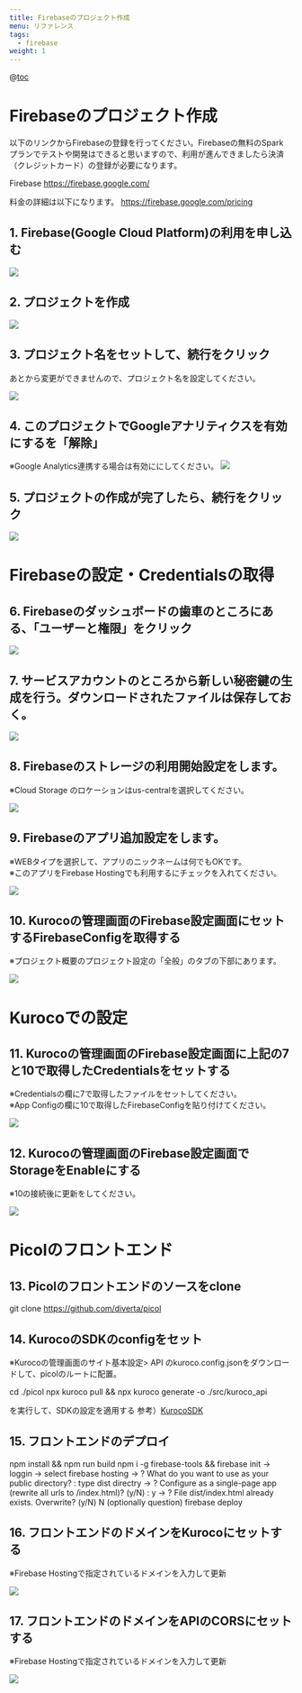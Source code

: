 ```yaml
---
title: Firebaseのプロジェクト作成
menu: リファレンス
tags: 
  - firebase
weight: 1
---
```


@[toc](目次)

# Firebaseのプロジェクト作成

以下のリンクからFirebaseの登録を行ってください。Firebaseの無料のSpark プランでテストや開発はできると思いますので、利用が進んできましたら決済（クレジットカード）の登録が必要になります。 
  
Firebase
https://firebase.google.com/

料金の詳細は以下になります。
https://firebase.google.com/pricing


## 1. Firebase(Google Cloud Platform)の利用を申し込む

<img src="https://t.gyazo.com/teams/diverta/68c91c878ab41f6f52cfb2324b888616.png" class="img_capture">

## 2. プロジェクトを作成

<img src="https://t.gyazo.com/teams/diverta/80cac292e99e9172a6f53914daf37bf5.png" class="img_capture">

## 3. プロジェクト名をセットして、続行をクリック
あとから変更ができませんので、プロジェクト名を設定してください。

<img src="https://t.gyazo.com/teams/diverta/7d357f59175b8991e0d080ab41cc6be9.png" class="img_capture">

## 4. このプロジェクトでGoogleアナリティクスを有効にするを「解除」
※Google Analytics連携する場合は有効ににしてください。
<img src="https://t.gyazo.com/teams/diverta/cb3cb54449ddfde1e3de52092d87bfe5.png" class="img_capture">

## 5. プロジェクトの作成が完了したら、続行をクリック

<img src="https://t.gyazo.com/teams/diverta/ef222fb5f473d4c9d05903c87484ac02.png" class="img_capture">


# Firebaseの設定・Credentialsの取得

## 6. Firebaseのダッシュボードの歯車のところにある、「ユーザーと権限」をクリック

<img src="https://t.gyazo.com/teams/diverta/fdafae56425ed83d5f8d25582b98e2bf.png" class="img_capture">


## 7. サービスアカウントのところから新しい秘密鍵の生成を行う。ダウンロードされたファイルは保存しておく。

<img src="https://t.gyazo.com/teams/diverta/c479abcee928850701857038c5b0ebde.png" class="img_capture">

## 8. Firebaseのストレージの利用開始設定をします。
※Cloud Storage のロケーションはus-centralを選択してください。  

<img src="https://t.gyazo.com/teams/diverta/97149c0bac93cd82a8e64fe324b766c4.png" class="img_capture">

## 9. Firebaseのアプリ追加設定をします。
※WEBタイプを選択して、アプリのニックネームは何でもOKです。  
※このアプリをFirebase Hostingでも利用するにチェックを入れてください。  

<img src="https://t.gyazo.com/teams/diverta/6d36cfbf534c650ac097247f5db4974f.png" class="img_capture">


## 10. Kurocoの管理画面のFirebase設定画面にセットするFirebaseConfigを取得する
※プロジェクト概要のプロジェクト設定の「全般」のタブの下部にあります。  

<img src="https://t.gyazo.com/teams/diverta/4b44062d276a94aa39f21dffca03fb4f.png" class="img_capture">

# Kurocoでの設定

## 11. Kurocoの管理画面のFirebase設定画面に上記の7と10で取得したCredentialsをセットする
※Credentialsの欄に7で取得したファイルをセットしてください。  
※App Configの欄に10で取得したFirebaseConfigを貼り付けてください。  

<img src="https://t.gyazo.com/teams/diverta/9ff7a8b4ec97d913f6c461b9474049ff.png" class="img_capture">

## 12. Kurocoの管理画面のFirebase設定画面でStorageをEnableにする
※10の接続後に更新をしてください。  

<img src="https://t.gyazo.com/teams/diverta/9ff7a8b4ec97d913f6c461b9474049ff.png" class="img_capture">

# Picolのフロントエンド

## 13. Picolのフロントエンドのソースをclone
git clone https://github.com/diverta/picol

## 14. KurocoのSDKのconfigをセット
※Kurocoの管理画面のサイト基本設定> API のkuroco.config.jsonをダウンロードして、picolのルートに配置。

cd ./picol
npx kuroco pull && npx kuroco generate -o ./src/kuroco_api

を実行して、SDKの設定を適用する
参考）<a href="https://github.com/diverta/kuroco-sdk">KurocoSDK</a>

## 15. フロントエンドのデプロイ
npm install && npm run build
npm i -g firebase-tools && firebase init
-> loggin
-> select firebase hosting
-> ? What do you want to use as your public directory? : type dist directry
-> ? Configure as a single-page app (rewrite all urls to /index.html)? (y/N) : y
-> ? File dist/index.html already exists. Overwrite? (y/N) N (optionally question)
firebase deploy

## 16. フロントエンドのドメインをKurocoにセットする
※Firebase Hostingで指定されているドメインを入力して更新

<img src="https://t.gyazo.com/teams/diverta/7130ca9df407e237dc5e5c0c292b99aa.png" class="img_capture">

## 17. フロントエンドのドメインをAPIのCORSにセットする
※Firebase Hostingで指定されているドメインを入力して更新

<img src="https://t.gyazo.com/teams/diverta/18c08f3705bed71ab12fffb3db260999.png" class="img_capture">

